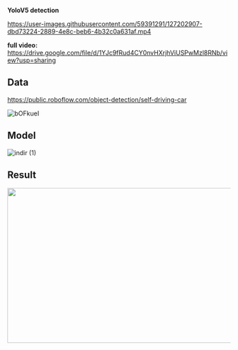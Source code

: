**YoloV5 detection**

https://user-images.githubusercontent.com/59391291/127202907-dbd73224-2889-4e8c-beb6-4b32c0a631af.mp4



**full video:** https://drive.google.com/file/d/1YJc9fRud4CY0nvHXrjhViUSPwMzl8RNb/view?usp=sharing


## Data
https://public.roboflow.com/object-detection/self-driving-car

![bOFkueI](https://user-images.githubusercontent.com/59391291/127199957-794b2a4b-c6ef-4dbe-92b1-4f9bd6d388f5.png)


## Model 
![indir (1)](https://user-images.githubusercontent.com/59391291/127199670-89ac25e2-df24-45aa-ae02-d8db2163acb4.png)

## Result
<img src="https://user-images.githubusercontent.com/59391291/127200176-9b7ea231-1212-4164-901a-000e168e9bd6.jpg"  width="700" height="350">
